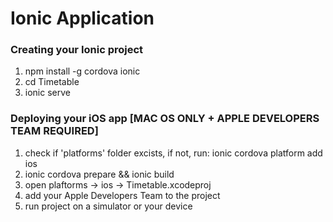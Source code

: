 # Ionic Application

### Creating your Ionic project
1. npm install -g cordova ionic
2. cd Timetable
3. ionic serve

### Deploying your iOS app [MAC OS ONLY + APPLE DEVELOPERS TEAM REQUIRED]
1. check if 'platforms' folder excists, if not, run: ionic cordova platform add ios
2. ionic cordova prepare && ionic build
3. open plaftorms -> ios -> Timetable.xcodeproj
4. add your Apple Developers Team to the project
5. run project on a simulator or your device
